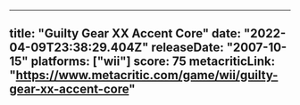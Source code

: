 
---
title: "Guilty Gear XX Accent Core"
date: "2022-04-09T23:38:29.404Z"
releaseDate: "2007-10-15"
platforms: ["wii"]
score: 75
metacriticLink: "https://www.metacritic.com/game/wii/guilty-gear-xx-accent-core"
---
